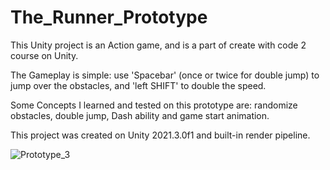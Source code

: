# The_Runner_Prototype
This Unity project is an Action game, and is a part of create with code 2 course on Unity.

The Gameplay is simple: use 'Spacebar' (once or twice for double jump) to jump over the obstacles, and 'left SHIFT' to double the speed.

Some Concepts I learned and tested on this prototype are: randomize obstacles, double jump, Dash ability and game start animation.

This project was created on Unity 2021.3.0f1 and built-in render pipeline.

![Prototype_3](https://user-images.githubusercontent.com/101067760/209030986-b79d67f1-8d8b-40a6-84ed-ae6b38b51744.png)
